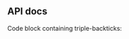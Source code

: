 ## API docs

Code block containing triple-backticks:

<?code-excerpt "backticks_in_api_doc.dart"?>
````dart
````
